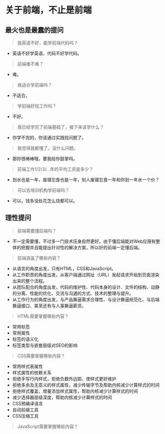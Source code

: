# 关于前端，不止是前端 

## 最火也是最蠢的提问

> 我英语不好，能学前端代码吗？ 

- 英语不好学英语，代码不好学代码。 

> 前端难不难？ 

- 难。 

> 我适合学前端吗？ 

- 不适合。 

> 学前端好找工作吗？ 

- 不好。 

> 我已经学完了前端基础了，接下来该学什么？ 

- 你学不完的，你该通过实践找问题了。  

> 我觉得我都懂了，没什么问题。 

- 那你很棒棒哦，要我给你鼓掌吗。 

> 前端工作1/2/3/...年的平均工资是多少？ 

- 划水也是一年，废寝忘食也是一年，别人废寝忘食一年和你划一年水一个价？ 

> 可以去培训机构学前端吗？ 

- 可以，钱多没处花怎么烧都可以。 

## 理性提问 

> 前端需要懂后端吗？ 

- 不一定需要懂，不过多一门技术压身自然更好。由于懂后端能对Web应用有整体的把握并且能提出针对性的解决方案，所以好的前端一定懂后端。 

> 前端涵盖了哪些内容？ 

- 从语言的角度出发，只有HTML，CSS和JavaScript。 
- 从工作职责的角度出发，从客户端通过网址（URL）发起请求开始到页面渲染出来的整个流程。 
- 从团队配合的角度出发，代码的维护性、代码本身的设计、文件的结构、动静的分离、性能的优化、交流与沟通的方式、技术的整理与提升。 
- 从工作行为的角度出发，与产品撕逼需求合理性、与设计撕逼规范化、与后端撕逼接口、甚至还有与人事撕逼薪资。 
 
> HTML需要掌握哪些内容？ 

- 常用标签 
- 常用属性 
- 标签的语义化 
- 标签类型与嵌套层级对SEO的影响 

> CSS需要掌握哪些内容？ 

- 常用样式表属性 
- 样式属性的依赖关系 
- 拒绝手写行内样式，拒绝负数外边距，使样式更好维护 
- 拒绝多余及无意义的样式属性，减少传输字节及帮助内核减少计算样式的时间 
- 拒绝样式覆盖，增量添加样式属性，帮助内核减少计算样式的时间 
- 减少选择器层级深度，帮助内核减少计算样式的时间 
- CSS预编译语言 
- 自动前缀工具 
- CSS压缩工具 

> JavaScript需要掌握哪些内容？ 